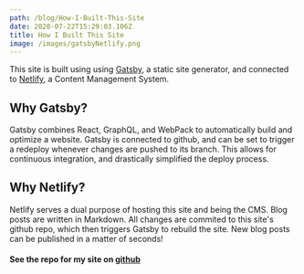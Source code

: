 ```yaml
---
path: /blog/How-I-Built-This-Site
date: 2020-07-22T15:29:03.106Z
title: How I Built This Site
image: /images/gatsbyNetlify.png
---
```

This site is built using using [Gatsby](https://www.gatsbyjs.org/), a static site generator, and connected to [Netlify](https://www.netlifycms.org/), a Content Management System.

## Why Gatsby?
Gatsby combines React, GraphQL, and WebPack to automatically build and optimize a website. Gatsby is connected to github, and can be set to trigger a redeploy whenever changes are pushed to its branch. This allows for continuous integration, and drastically simplified the deploy process.

## Why Netlify?
Netlify serves a dual purpose of hosting this site and being the CMS. Blog posts are written in Markdown. All changes are commited to this site's github repo, which then triggers Gatsby to rebuild the site. New blog posts can be published in a matter of seconds!

#### See the repo for my site on [github](https://github.com/manleyac/manleywebdev2.0)
